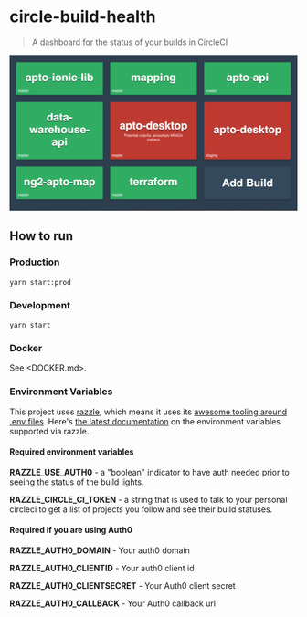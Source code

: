 # circle-build-health

> A dashboard for the status of your builds in CircleCI

![screen-shot](./public/screen-shot.png)

## How to run

### Production
```
yarn start:prod
```

### Development
```
yarn start
```

### Docker

See <DOCKER.md>.

### Environment Variables

This project uses [razzle](https://github.com/jaredpalmer/razzle), which means it uses its [awesome tooling around .env files](https://github.com/jaredpalmer/razzle#what-other-env-files-are-can-be-used). Here's [the latest documentation](https://github.com/jaredpalmer/razzle#environment-variables) on the environment variables supported via razzle.

#### Required environment variables
**RAZZLE_USE_AUTH0** - a "boolean" indicator to have auth needed prior to seeing the status of the build lights.

**RAZZLE_CIRCLE_CI_TOKEN** - a string that is used to talk to your personal circleci to get a list of projects you follow and see their build statuses.

#### Required if you are using Auth0
**RAZZLE_AUTH0_DOMAIN** - Your auth0 domain

**RAZZLE_AUTH0_CLIENTID** - Your auth0 client id

**RAZZLE_AUTH0_CLIENTSECRET** - Your Auth0 client secret

**RAZZLE_AUTH0_CALLBACK** - Your Auth0 callback url
